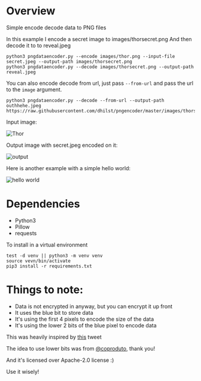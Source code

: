 # Overview

Simple encode decode data to PNG files

In this example I encode a secret image to images/thorsecret.png
And then decode it to to reveal.jpeg

```
python3 pngdataencoder.py --encode images/thor.png --input-file secret.jpeg --output-path images/thorsecret.png
python3 pngdataencoder.py --decode images/thorsecret.png --output-path reveal.jpeg
```

You can also encode decode from url, just pass `--from-url` and pass the url to the `image` argument.

```
python3 pngdataencoder.py --decode --from-url --output-path outhhehe.jpeg https://raw.githubusercontent.com/dhilst/pngencoder/master/images/thorsecret.png
```

Input image:

![Thor](images/thor.png)

Output image with secret.jpeg encoded on it:

![output](images/thorsecret.png)

Here is another example with a simple hello world:

![hello world](images/screenshot.png)


# Dependencies

* Python3
* Pillow
* requests

To install in a virtual environment

```
test -d venv || python3 -m venv venv
source vevn/bin/activate
pip3 install -r requirements.txt
```

# Things to note:

* Data is not encrypted in anyway, but you can encrypt it up front
* It uses the blue bit to store data
* It's using the first 4 pixels to encode the size of the data
* It's using the lower 2 bits of the blue pixel to encode data


This was heavily inspired by [this](https://twitter.com/hardmaru/status/1319965852251254784?s=20) tweet

The idea to use lower bits was from [@coproduto](https://twitter.com/coproduto/status/1320148011834613760?s=20), thank you!

And it's licensed over Apache-2.0 license :)

Use it wisely!
